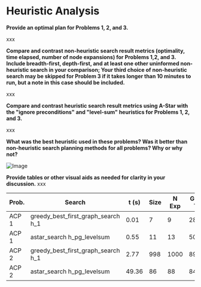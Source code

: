 # Heuristic Analysis 

__Provide an optimal plan for Problems 1, 2, and 3.__

xxx

__Compare and contrast non-heuristic search result metrics (optimality, time
elapsed, number of node expansions) for Problems 1,2, and 3. Include
breadth-first, depth-first, and at least one other uninformed non-heuristic
search in your comparison; Your third choice of non-heuristic search may be
skipped for Problem 3 if it takes longer than 10 minutes to run, but a note in
this case should be included.__

xxx

__Compare and contrast heuristic search result metrics using A-Star with the "ignore
preconditions" and "level-sum" heuristics for Problems 1, 2, and 3.__

xxx

__What was the best heuristic used in these problems? Was it better than
non-heuristic search planning methods for all problems? Why or why not?__

![Image](out.png)

__Provide tables or other visual aids as needed for clarity in your
discussion.__
xxx

 |Prob.|Search|t (s)|Size|N Exp|Goal T.|New N.
 |-      | -    |    -   | -    | -             |   -           |   - 
ACP 1|greedy_best_first_graph_search h_1|0.01|7|9|28
ACP 1|astar_search h_pg_levelsum|0.55|11|13|50
ACP 2|greedy_best_first_graph_search h_1|2.77|998|1000|8982
ACP 2|astar_search h_pg_levelsum|49.36|86|88|841
